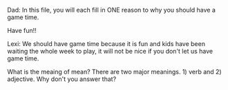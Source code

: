 Dad: In this file, you will each fill in ONE reason to why you should have a game time. 

Have fun!!

Lexi: We should have game time because it is fun and kids have been waiting the whole week to play, it will not be nice if you don't let us have game time.

What is the meaing of mean? There are two major meanings. 1) verb and 2) adjective. Why don't you answer that? 
